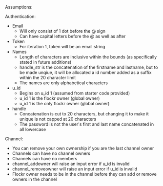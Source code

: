 Assumptions:

Authentication:

-   Email
    -   Will only consist of 1 dot before the @ sign
    -   Can have capital letters before the @ as well as after
-   Token
    -   For iteration 1, token will be an email string
-   Names
    -   Length of characters are inclusive within the bounds (as specifically stated in future additions)
    -   handle_str is the concatenation of the firstname and lastname, but to be made unqiue, it will be allocated a id number added as a suffix within the 20 character limit
    -   The names are only alphabetical characters
-   u_id
    -   Begins on u_id 1 (assumed from starter code provided)
    -   u_id 1 is the flockr owner (global owner)
    -   u_id 1 is the only flockr owner (global owner)
-   handle
    -   Concatenation is cut to 20 characters, but changing it to make it unique is not capped at 20 characters
    -   The password is not the user's first and last name concatenated in all lowercase

Channel:

-   You can remove your own ownership if you are the last channel owner
-   Channels can have no channel owners
-   Channels can have no members
-   channel_addowner will raise an input error if u_id is invalid
-   channel_removeowner will raise an input error if u_id is invalid
-   Flockr owner needs to be in the channel before they can add or remove owners in the channel
